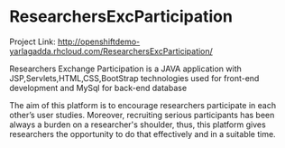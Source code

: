 # ResearchersExcParticipation 

Project Link: http://openshiftdemo-yarlagadda.rhcloud.com/ResearchersExcParticipation/

Researchers Exchange Participation is a JAVA application with JSP,Servlets,HTML,CSS,BootStrap technologies used for front-end development and MySql for back-end database

The aim of this platform is to encourage researchers participate in each other’s user studies. Moreover,
recruiting serious participants has been always a burden on a researcher's shoulder, thus, this platform
gives researchers the opportunity to do that effectively and in a suitable time. 

